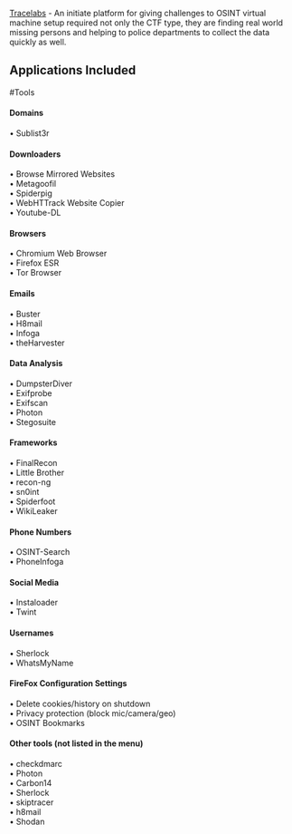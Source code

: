 [Tracelabs](https://tracelabs.org) - An initiate platform for giving challenges to OSINT 
	virtual machine setup required
	not only the CTF type, they are finding real world missing persons and helping to police departments to collect the data quickly as well.
## Applications Included  
#Tools 
#### Domains
• Sublist3r
#### Downloaders
• Browse Mirrored Websites  
• Metagoofil  
• Spiderpig  
• WebHTTrack Website Copier  
• Youtube-DL
#### Browsers
• Chromium Web Browser  
• Firefox ESR  
• Tor Browser
#### Emails
• Buster  
• H8mail  
• Infoga  
• theHarvester
#### Data Analysis
• DumpsterDiver  
• Exifprobe  
• Exifscan  
• Photon  
• Stegosuite
#### Frameworks
• FinalRecon  
• Little Brother  
• recon-ng  
• sn0int  
• Spiderfoot  
• WikiLeaker
#### Phone Numbers
• OSINT-Search  
• PhoneInfoga
#### Social Media
• Instaloader  
• Twint
#### Usernames
• Sherlock  
• WhatsMyName
#### FireFox Configuration Settings  
• Delete cookies/history on shutdown  
• Privacy protection (block mic/camera/geo)  
• OSINT Bookmarks
#### Other tools  (not listed in the menu)  
• checkdmarc  
• Photon  
• Carbon14  
• Sherlock  
• skiptracer  
• h8mail  
• Shodan